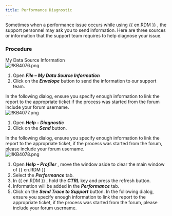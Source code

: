 ```yaml
---
title: Performance Diagnostic
---
```

Sometimes when a performance issue occurs while using {{ en.RDM }} , the support personnel may ask you to send information. Here are three sources or information that the support team requires to help diagnose your issue.
### Procedure
My Data Source Information  
![!!KB4076.png](/img/en/kb/KB4076.png)  
1. Open ***File – My Data Source Information***
1. Click on the ***Envelope*** button to send the information to our support team.  

In the following dialog, ensure you specify enough information to link the report to the appropriate ticket if the process was started from the forum include your forum username.  
![!!KB4077.png](/img/en/kb/KB4077.png)  
1. Open ***Help – Diagnostic***
1. Click on the ***Send*** button.  

In the following dialog, ensure you specify enough information to link the report to the appropriate ticket, if the process was started from the forum, please include your forum username.  
![!!KB4078.png](/img/en/kb/KB4078.png)  
1. Open ***Help – Profiler*** , move the window aside to clear the main window of {{ en.RDM }}
1. Select the ***Performance*** tab.
1. In {{ en.RDM }} , hold the ***CTRL*** key and press the refresh button.
1. Information will be added in the ***Performance*** tab.
1. Click on the ***Send Trace to Support*** button. In the following dialog, ensure you specify enough information to link the report to the appropriate ticket, if the process was started from the forum, please include your forum username.
